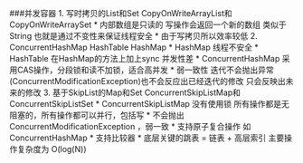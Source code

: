 ###并发容器
    1. 写时拷贝的List和Set CopyOnWriteArrayList和CopyOnWriteArraySet
        * 内部数组是只读的 写操作会返回一个新的数组 类似于 String  也就是通过不变性来保证线程安全
        * 由于写拷贝所以效率较低
    2. ConcurrentHashMap HashTable HashMap
        * HashMap 线程不安全
        * HashTable 在HashMap的方法上加上sync 并发性差
        * ConcurrentHashMap 采用CAS操作，分段锁和读不加锁，适合高并发
            * 弱一致性 迭代不会抛出异常(ConcurrentModificationException)也不会反应出已经迭代的修改 只会反映出未来的修改
    3. 基于SkipList的Map和Set ConcurrentSkipListMap和ConcurrentSkipListSet
        * ConcurrentSkipListMap 没有使用锁 所有操作都是无阻塞的，所有操作都可以并行，包括写
        * 不会抛出ConcurrentModificationException ，弱一致
        * 支持原子复合操作 如ConcurrentHashMap
        * 支持比较器
        * 底层关键的跳表 = 链表 + 高层索引 主要操作复杂度为 O(log(N))